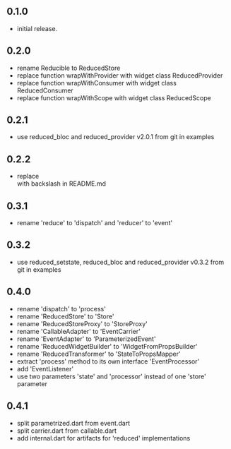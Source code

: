## 0.1.0

* initial release.

## 0.2.0

* rename Reducible to ReducedStore
* replace function wrapWithProvider with widget class ReducedProvider
* replace function wrapWithConsumer with widget class ReducedConsumer
* replace function wrapWithScope with widget class ReducedScope

## 0.2.1

* use reduced_bloc and reduced_provider v2.0.1 from git in examples

## 0.2.2

* replace <br/> with backslash in README.md

## 0.3.1

* rename 'reduce' to 'dispatch' and 'reducer' to 'event'

## 0.3.2

* use reduced_setstate, reduced_bloc and reduced_provider v0.3.2 from git in examples

## 0.4.0

* rename 'dispatch' to 'process'
* rename 'ReducedStore' to 'Store'
* rename 'ReducedStoreProxy' to 'StoreProxy'
* rename 'CallableAdapter' to 'EventCarrier'
* rename 'EventAdapter' to 'ParameterizedEvent'
* rename 'ReducedWidgetBuilder' to 'WidgetFromPropsBuilder'
* rename 'ReducedTransformer' to 'StateToPropsMapper'
* extract 'process' method to its own interface 'EventProcessor'
* add 'EventListener'
* use two parameters 'state' and 'processor' instead of one 'store' parameter

## 0.4.1

* split parametrized.dart from event.dart
* split carrier.dart from callable.dart
* add internal.dart for artifacts for 'reduced' implementations